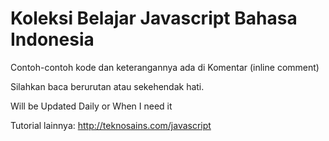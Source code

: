 # Koleksi Belajar Javascript Bahasa Indonesia

Contoh-contoh kode dan keterangannya ada di Komentar (inline comment)

Silahkan baca berurutan atau sekehendak hati.

Will be Updated Daily or When I need it

Tutorial lainnya: http://teknosains.com/javascript